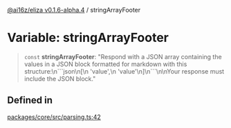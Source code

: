 [@ai16z/eliza v0.1.6-alpha.4](../index.md) / stringArrayFooter

# Variable: stringArrayFooter

> `const` **stringArrayFooter**: "Respond with a JSON array containing the values in a JSON block formatted for markdown with this structure:\n\`\`\`json\n\[\n  'value',\n  'value'\n\]\n\`\`\`\n\nYour response must include the JSON block."

## Defined in

[packages/core/src/parsing.ts:42](https://github.com/HeySquib/eliza/blob/main/packages/core/src/parsing.ts#L42)
